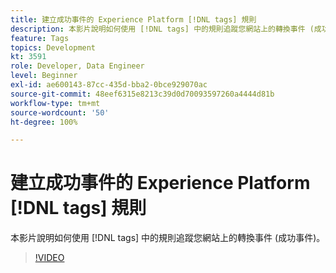 ```yaml
---
title: 建立成功事件的 Experience Platform [!DNL tags] 規則
description: 本影片說明如何使用 [!DNL tags] 中的規則追蹤您網站上的轉換事件 (成功事件)。
feature: Tags
topics: Development
kt: 3591
role: Developer, Data Engineer
level: Beginner
exl-id: ae600143-87cc-435d-bba2-0bce929070ac
source-git-commit: 48eef6315e8213c39d0d70093597260a4444d81b
workflow-type: tm+mt
source-wordcount: '50'
ht-degree: 100%

---
```


# 建立成功事件的 Experience Platform [!DNL tags] 規則

本影片說明如何使用 [!DNL tags] 中的規則追蹤您網站上的轉換事件 (成功事件)。

>[!VIDEO](https://video.tv.adobe.com/v/3429952/?quality=12&learn=on&captions=chi_hant)
